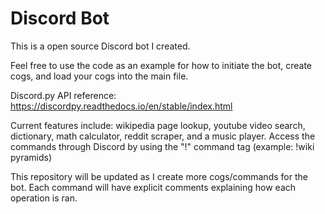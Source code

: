 # Discord Bot
This is a open source Discord bot I created.

Feel free to use the code as an example for how to initiate the bot, create cogs, and load your cogs into the main file.

Discord.py API reference: https://discordpy.readthedocs.io/en/stable/index.html

Current features include: wikipedia page lookup, youtube video search, dictionary, math calculator, reddit scraper, and a music player.
Access the commands through Discord by using the "!" command tag (example: !wiki pyramids)

This repository will be updated as I create more cogs/commands for the bot. Each command will have explicit comments explaining how each operation is ran. 
